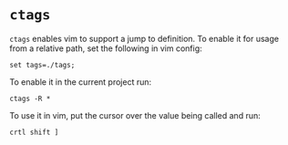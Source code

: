 # `ctags`

`ctags` enables vim to support a jump to definition.
To enable it for usage from a relative path, set the following in vim config:
```
set tags=./tags;
```
To enable it in the current project run:
```
ctags -R *
```
To use it in vim, put the cursor over the value being called and run:
```
crtl shift ]
```

